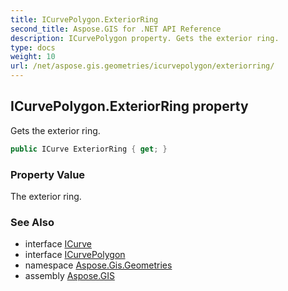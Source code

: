 ```yaml
---
title: ICurvePolygon.ExteriorRing
second_title: Aspose.GIS for .NET API Reference
description: ICurvePolygon property. Gets the exterior ring.
type: docs
weight: 10
url: /net/aspose.gis.geometries/icurvepolygon/exteriorring/
---
```

## ICurvePolygon.ExteriorRing property

Gets the exterior ring.

```csharp
public ICurve ExteriorRing { get; }
```

### Property Value

The exterior ring.

### See Also

* interface [ICurve](../../icurve/)
* interface [ICurvePolygon](../)
* namespace [Aspose.Gis.Geometries](../../icurvepolygon/)
* assembly [Aspose.GIS](../../../)


